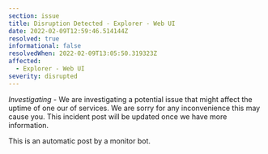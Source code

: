 ```yaml
---
section: issue
title: Disruption Detected - Explorer - Web UI
date: 2022-02-09T12:59:46.514144Z
resolved: true
informational: false
resolvedWhen: 2022-02-09T13:05:50.319323Z
affected:
  - Explorer - Web UI
severity: disrupted
---
```

*Investigating* - We are investigating a potential issue that might affect the uptime of one our of services. We are sorry for any inconvenience this may cause you. This incident post will be updated once we have more information.

This is an automatic post by a monitor bot.
        
